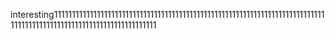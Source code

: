 interesting111111111111111111111111111111111111111111111111111111111111111111111111111111111111111111111111111111111111111111111
